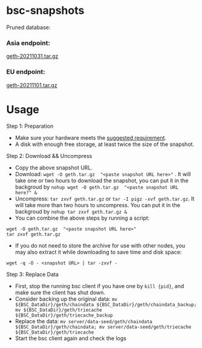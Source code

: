 
# bsc-snapshots

Pruned database:

### Asia endpoint:

[geth-20211031.tar.gz
](https://s3.ap-northeast-1.amazonaws.com/dex-bin.bnbstatic.com/geth-20211031.tar.gz?AWSAccessKeyId=AKIAYINE6SBQPUZDDRRO&Signature=ESK5xmr5f1AIK4Mr6our%2FALXzQk%3D&Expires=1638310885
)


### EU  endpoint:

[geth-20211101.tar.gz
](https://tf-dex-prod-public-snapshot.s3.amazonaws.com/geth-20211101.tar.gz?AWSAccessKeyId=AKIAYINE6SBQPUZDDRRO&Signature=r7DrUr9zv5vpACS4pGSXLwOR78A%3D&Expires=1638455710
)




# Usage 

Step 1: Preparation
- Make sure your hardware meets the [suggested requirement](https://docs.binance.org/smart-chain/developer/fullnode.html).
- A disk with enough free storage, at least twice the size of the snapshot.

Step 2: Download && Uncompress
- Copy the above snapshot URL.
- Download:  `wget -O geth.tar.gz  "<paste snapshot URL here>"` . It will take one or two hours to download the snapshot, you can put it in the backgroud by `nohup wget -O geth.tar.gz  "<paste snapshot URL here?" &`
- Uncompress: `tar zxvf geth.tar.gz` or `tar -I pigz -xvf geth.tar.gz`. It will take more than two hours to uncompress. You can put it in the backgroud by `nohup tar zxvf geth.tar.gz &`
- You can combine the above steps by running a script:
```
wget -O geth.tar.gz  "<paste snapshot URL here>"
tar zxvf geth.tar.gz
```
- If you do not need to store the archive for use with other nodes, you may also extract it while downloading to save time and disk space:
```
wget -q -O - <snapshot URL> | tar -zxvf -
```

Step 3: Replace Data
- First, stop the running bsc client if you have one by `kill {pid}`, and make sure the client has shut down.
- Consider backing up the original data: `mv ${BSC_DataDir}/geth/chaindata ${BSC_DataDir}/geth/chaindata_backup; mv ${BSC_DataDir}/geth/triecache ${BSC_DataDir}/geth/triecache_backup`
- Replace the data: `mv server/data-seed/geth/chaindata ${BSC_DataDir}/geth/chaindata; mv server/data-seed/geth/triecache ${BSC_DataDir}/geth/triecache`
- Start the bsc client again and check the logs

